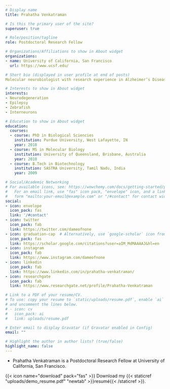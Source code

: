```yaml
---
# Display name
title: Prahatha Venkatraman

# Is this the primary user of the site?
superuser: true

# Role/position/tagline
role: Postdoctoral Research Fellow

# Organizations/Affiliations to show in About widget
organizations:
- name: University of California, San Francisco
  url: https://www.ucsf.edu/

# Short bio (displayed in user profile at end of posts)
Molecular neurobiologist with research experience in Alzheimer’s Disease, Retinal Degeneration and Mechanobiology.  

# Interests to show in About widget
interests:
- Neurodegeneration
- Epilepsy
- Zebrafish
- Interneurons 

# Education to show in About widget
education:
  courses:
  - course: PhD in Biological Sciencies
    institution: Purdue University, West Lafayette, IN
    year: 2018
  - course: MS in Molecular Biology
    institution: University of Queensland, Brisbane, Australia
    year: 2010
  - course: B.Tech in Biotechnology
    institution: SASTRA University, Tamil Nadu, India
    year: 2009

# Social/Academic Networking
# For available icons, see: https://wowchemy.com/docs/getting-started/page-builder/#icons
#   For an email link, use "fas" icon pack, "envelope" icon, and a link in the
#   form "mailto:your-email@example.com" or "/#contact" for contact widget.
social:
- icon: envelope
  icon_pack: fas
  link: '/#contact'
- icon: twitter
  icon_pack: fab
  link: https://twitter.com/dameofnone
- icon: graduation-cap  # Alternatively, use `google-scholar` icon from `ai` icon pack
  icon_pack: fas
  link: https://scholar.google.com/citations?user=aIM_MdMAAAAJ&hl=en
- icon: instagram
  icon_pack: fab
  link: https://www.instagram.com/dameofnone
- icon: linkedin
  icon_pack: fab
  link: https://www.linkedin.com/in/prahatha-venkatraman/
- icon: researchgate
  icon_pack: fab
  link: https://www.researchgate.net/profile/Prahatha-Venkatraman

# Link to a PDF of your resume/CV.
# To use: copy your resume to `static/uploads/resume.pdf`, enable `ai` icons in `params.toml`, 
# and uncomment the lines below.
# - icon: cv
#   icon_pack: ai
#   link: uploads/resume.pdf

# Enter email to display Gravatar (if Gravatar enabled in Config)
email: ""

# Highlight the author in author lists? (true/false)
highlight_name: false
---
```


- Prahatha Venkatraman is a Postdoctoral Research Fellow at University of California, San Francisco. 

{{< icon name="download" pack="fas" >}} Download my {{< staticref "uploads/demo_resume.pdf" "newtab" >}}resumé{{< /staticref >}}.
